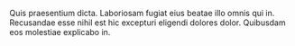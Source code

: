 Quis praesentium dicta.
Laboriosam fugiat eius beatae illo omnis qui in.
Recusandae esse nihil est hic excepturi eligendi dolores dolor.
Quibusdam eos molestiae explicabo in.